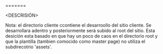 <NOMBRE VA AQUI>
=======

<DESCRISIÓN>



Nota: el directorio cliente ccontiene el desarroollo del sitio cliente.
Se desarrollara adentro y posteriormente será subido al root del sitio.
Esta desición esta basado en que hay un poco de caos en el directorio root
y que la plantilla (tambien comocido como master page) no utiliza el subdirecotrio
'assets'.

